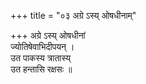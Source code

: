 +++
title = "०३ अग्रे ऽस्य् ओषधीनाम्"

+++
अग्रे ऽस्य् ओषधीनां  
ज्योतिषेवाभिदीपयन् ।  
उत पाकस्य त्रातास्य्  
उत हन्तासि रक्षसः ॥